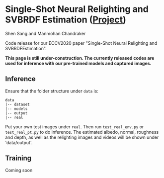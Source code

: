 # Single-Shot Neural Relighting and SVBRDF Estimation ([Project](http://cseweb.ucsd.edu/~viscomp/projects/ECCV20NeuralRelighting/))


Shen Sang and Manmohan Chandraker



Code release for our ECCV2020 paper "Single-Shot Neural Relighting and SVBRDFEstimation".


**This page is still under-construction. The currently released codes are used for inference with our pre-trained models and captured images.**



## Inference

Ensure that the folder structure under `data` is:

    data
    |-- dataset
    |-- models
    |-- output
    |-- real

Put your own test images under `real`. Then run `test_real_env.py` or `test_real_pt.py` to do inference. The estimated albedo, normal, roughness and depth, as well as the relighting images and videos will be shown under 'data/output'.



## Training

Coming soon
